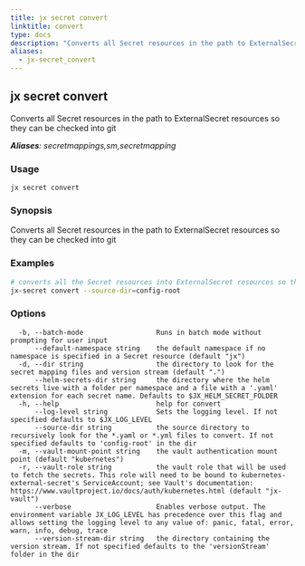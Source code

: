 ```yaml
---
title: jx secret convert
linktitle: convert
type: docs
description: "Converts all Secret resources in the path to ExternalSecret resources so they can be checked into git ***Aliases**: secretmappings,sm,secretmapping*"
aliases:
  - jx-secret_convert
---
```


## jx secret convert

Converts all Secret resources in the path to ExternalSecret resources so they can be checked into git

***Aliases**: secretmappings,sm,secretmapping*

### Usage

```
jx secret convert
```

### Synopsis

Converts all Secret resources in the path to ExternalSecret resources so they can be checked into git

### Examples

  ```bash
  # converts all the Secret resources into ExternalSecret resources so they can be checked into git
  jx-secret convert --source-dir=config-root

  ```
### Options

```
  -b, --batch-mode                  Runs in batch mode without prompting for user input
      --default-namespace string    the default namespace if no namespace is specified in a Secret resource (default "jx")
  -d, --dir string                  the directory to look for the secret mapping files and version stream (default ".")
      --helm-secrets-dir string     the directory where the helm secrets live with a folder per namespace and a file with a '.yaml' extension for each secret name. Defaults to $JX_HELM_SECRET_FOLDER
  -h, --help                        help for convert
      --log-level string            Sets the logging level. If not specified defaults to $JX_LOG_LEVEL
      --source-dir string           the source directory to recursively look for the *.yaml or *.yml files to convert. If not specified defaults to 'config-root' in the dir
  -m, --vault-mount-point string    the vault authentication mount point (default "kubernetes")
  -r, --vault-role string           the vault role that will be used to fetch the secrets. This role will need to be bound to kubernetes-external-secret's ServiceAccount; see Vault's documentation: https://www.vaultproject.io/docs/auth/kubernetes.html (default "jx-vault")
      --verbose                     Enables verbose output. The environment variable JX_LOG_LEVEL has precedence over this flag and allows setting the logging level to any value of: panic, fatal, error, warn, info, debug, trace
      --version-stream-dir string   the directory containing the version stream. If not specified defaults to the 'versionStream' folder in the dir
```

